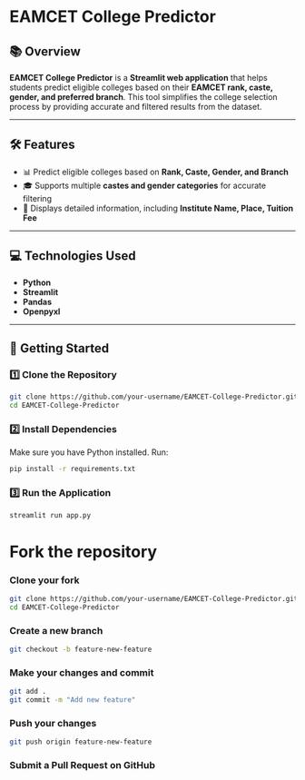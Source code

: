 # **EAMCET College Predictor**

## 📚 **Overview**  
**EAMCET College Predictor** is a **Streamlit web application** that helps students predict eligible colleges based on their **EAMCET rank, caste, gender, and preferred branch**. This tool simplifies the college selection process by providing accurate and filtered results from the dataset.

---

## 🛠️ **Features**  
- 📊 Predict eligible colleges based on **Rank, Caste, Gender, and Branch**  
- 🎓 Supports multiple **castes and gender categories** for accurate filtering  
- 📝 Displays detailed information, including **Institute Name, Place, Tuition Fee**  

---

## 💻 **Technologies Used**  
- **Python**  
- **Streamlit**  
- **Pandas**  
- **Openpyxl**  

---

## 🚀 **Getting Started**

### 1️⃣ **Clone the Repository**  
```bash
git clone https://github.com/your-username/EAMCET-College-Predictor.git
cd EAMCET-College-Predictor
```
### 2️⃣ **Install Dependencies**
Make sure you have Python installed. Run:
``` bash
pip install -r requirements.txt
```
### 3️⃣ **Run the Application**
```bash
streamlit run app.py
```
# Fork the repository
### Clone your fork
```bash
git clone https://github.com/your-username/EAMCET-College-Predictor.git
cd EAMCET-College-Predictor
```
### Create a new branch
```bash
git checkout -b feature-new-feature
```
### Make your changes and commit
```bash
git add .
git commit -m "Add new feature"
```
### Push your changes
```bash
git push origin feature-new-feature
```
### Submit a Pull Request on GitHub




